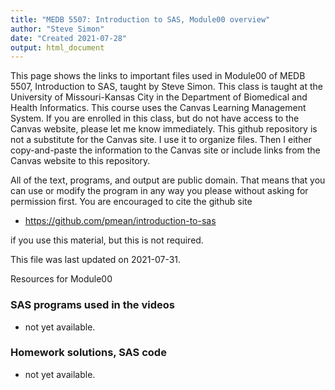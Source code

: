 ```yaml
---
title: "MEDB 5507: Introduction to SAS, Module00 overview"
author: "Steve Simon"
date: "Created 2021-07-28"
output: html_document
---
```


This page shows the links to important files used in Module00 of MEDB 5507, Introduction to SAS, taught by Steve Simon. This class is taught at the University of Missouri-Kansas City in the Department of Biomedical and Health Informatics. This course uses the Canvas Learning Management System. If you are enrolled in this class, but do not have access to the Canvas website, please let me know immediately. This github repository is not a substitute for the Canvas site. I use it to organize files. Then I either copy-and-paste the information to the Canvas site or include links from the Canvas website to this repository.

All of the text, programs, and output are public domain. That means that you can use or modify the program in any way you please without asking for permission first. You are encouraged to cite the github site

+ https://github.com/pmean/introduction-to-sas

if you use this material, but this is not required.



This file was last updated on 2021-07-31.

Resources for Module00

### SAS programs used in the videos

+  not yet available.

### Homework solutions, SAS code

+  not yet available.



<!---No links for this section--->





<!---No links for this section--->


